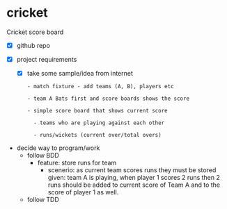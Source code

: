 # cricket
Cricket score board

- [x] github repo

- [x] project requirements
    
  - [x] take some sample/idea from internet
        
        - match fixture - add teams (A, B), players etc
        
        - team A Bats first and score boards shows the score
        
        - simple score board that shows current score
          
          - teams who are playing against each other
          
          - runs/wickets (current over/total overs)
- decide way to program/work
    - follow BDD
        - feature: store runs for team
            - scenerio: as current team scores runs they must be stored
              given: team A is playing, when player 1 scores 2 runs then 2 runs should be added to current score of Team A
                                        and to the score of player 1 as well.
    - follow TDD

